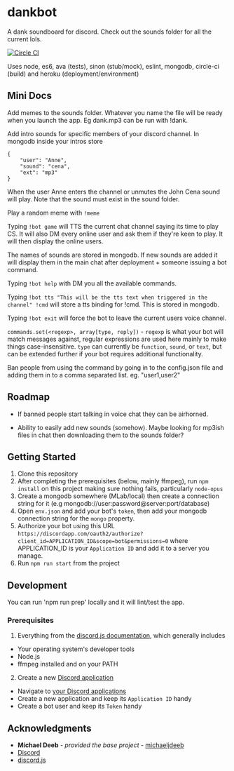# dankbot
A dank soundboard for discord. Check out the sounds folder for all the current lols.

[![Circle CI](https://circleci.com/gh/jonocairns/dankbot.svg?style=svg)](https://circleci.com/gh/jonocairns/dankbot)

Uses node, es6, ava (tests), sinon (stub/mock), eslint, mongodb, circle-ci (build) and heroku (deployment/environment)

## Mini Docs
Add memes to the sounds folder. Whatever you name the file will be ready when you launch the app. Eg dank.mp3 can be run with !dank.

Add intro sounds for specific members of your discord channel. In mongodb inside your intros store
    
    {
        "user": "Anne",
        "sound": "cena",
        "ext": "mp3"
    }

When the user Anne enters the channel or unmutes the John Cena sound will play. Note that the sound must exist in the sound folder.

Play a random meme with `!meme` 

Typing `!bot game` will TTS the current chat channel saying its time to play CS. It will also DM every online user and ask them if they're keen to play. It will then display the online users.

The names of sounds are stored in mongodb. If new sounds are added it will display them in the main chat after deployment + someone issuing a bot command.

Typing `!bot help` with DM you all the available commands.

Typing `!bot tts "This will be the tts text when triggered in the channel" !cmd` will store a tts binding for !cmd. This is stored in mongodb.

Typing `!bot exit` will force the bot to leave the current users voice channel.

`commands.set(<regexp>, array[type, reply])` - `regexp` is what your bot will match messages against, regular expressions are used here mainly to make things case-insensitive. `type` can currently be `function`, `sound`, or `text`, but can be extended further if your bot requires additional functionality.

Ban people from using the command by going in to the config.json file and adding them in to a comma separated list. eg. "user1,user2" 

## Roadmap
- If banned people start talking in voice chat they can be airhorned.

- Ability to easily add new sounds (somehow). Maybe looking for mp3ish files in chat then downloading them to the sounds folder?

## Getting Started
1. Clone this repository
2. After completing the prerequisites (below, mainly ffmpeg), run `npm install` on this project making sure nothing fails, particularly `node-opus`
3. Create a mongodb somewhere (MLab/local) then create a connection string for it (e.g mongodb://user:password@server:port/database)
4. Open `env.json` and add your bot's `token`, then add your mongodb connection string for the `mongo` property.
5. Authorize your bot using this URL `https://discordapp.com/oauth2/authorize?client_id=APPLICATION_ID&scope=bot&permissions=0` where APPLICATION_ID is your `Application ID` and add it to a server you manage.
6. Run `npm run start` from the project

## Development
You can run 'npm run prep' locally and it will lint/test the app.

### Prerequisites
1. Everything from the [discord.js documentation](http://discordjs.readthedocs.io/en/latest/installing.html), which generally includes
  - Your operating system's developer tools
  - Node.js
  - ffmpeg installed and on your PATH
2. Create a new [Discord application](https://discordapp.com/developers/applications/me)
  - Navigate to [your Discord applications](https://discordapp.com/developers/applications/me)
  - Create a new application and keep its `Application ID` handy
  - Create a bot user and keep its `Token` handy

## Acknowledgments
- **Michael Deeb** - *provided the base project* - [michaeljdeeb](https://github.com/michaeljdeeb)
- [Discord](https://discordapp.com/)
- [discord.js](https://github.com/hydrabolt/discord.js)
